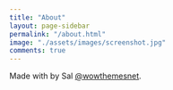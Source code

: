 ```yaml
---
title: "About"
layout: page-sidebar
permalink: "/about.html"
image: "./assets/images/screenshot.jpg"
comments: true
---
```

Made with <i class="fa fa-heart text-danger"></i> by Sal [@wowthemesnet](https://www.wowthemes.net/category/free-themes-templates/).
